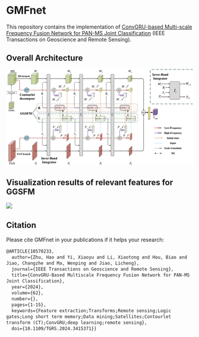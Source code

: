 # GMFnet
This repository contains the implementation of [ConvGRU-based Multi-scale Frequency Fusion Network for PAN-MS Joint Classification](https://ieeexplore.ieee.org/abstract/document/10570233) (IEEE Transactions on Geoscience and Remote Sensing). 

## Overall Architecture
<img src='https://github.com/Xidian-AIGroup190726/GMFnet/blob/main/src/Overall%20structure.png' style="zoom:50%;"/>

## Visualization results of relevant features for GGSFM
<img src='https://github.com/Xidian-AIGroup190726/GMFnet/blob/main/src/decompose.png'>

## Citation
Please cite GMFnet in your publications if it helps your research:
```
@ARTICLE{10570233, 
  author={Zhu, Hao and Yi, Xiaoyu and Li, Xiaotong and Hou, Biao and Jiao, Changzhe and Ma, Wenping and Jiao, Licheng}, 
  journal={IEEE Transactions on Geoscience and Remote Sensing}, 
  title={ConvGRU-Based Multiscale Frequency Fusion Network for PAN-MS Joint Classification}, 
  year={2024},
  volume={62},
  number={},
  pages={1-15},
  keywords={Feature extraction;Transforms;Remote sensing;Logic gates;Long short term memory;Data mining;Satellites;Contourlet transform (CT);ConvGRU;deep learning;remote sensing},
  doi={10.1109/TGRS.2024.3415371}}
```
